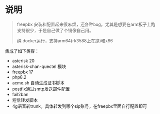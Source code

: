 # 说明
> freepbx 安装和配置起来很麻烦，还各种bug。尤其是想要在arm板子上跑支持很少，于是自己做了个镜像自己用。
> 
> 纯 docker运行，支持arm64(rk3588上在跑)和x86

集成了如下类容：

+ asterisk 20
+ asterisk-chan-quectel 模块
+ freepbx 17
+ php8.2
+ acme.sh 自动生成证书脚本
+ postfix通过smtp发送邮件配置
+ fail2ban
+ 短信转发脚本
+ 4g语音转trunk。具体转发到哪个sip账号，在freepbx里面自行配置即可